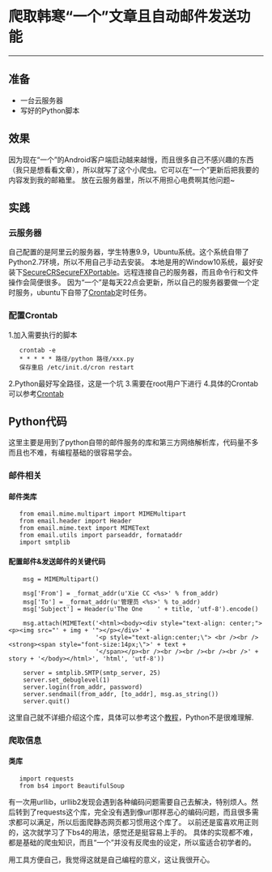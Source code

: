 #  爬取韩寒“一个”文章且自动邮件发送功能
---
## 准备
- 一台云服务器
- 写好的Python脚本

## 效果
因为现在“一个”的Android客户端启动越来越慢，而且很多自己不感兴趣的东西（我只是想看看文章），所以就写了这个小爬虫。它可以在“一个”更新后把我要的内容发到我的邮箱里。
放在云服务器里，所以不用担心电费啊其他问题~
## 实践
### 云服务器
自己配置的是阿里云的服务器，学生特惠9.9，Ubuntu系统。这个系统自带了Python2.7环境，所以不用自己手动去安装。
本地是用的Window10系统，最好安装下[SecureCRSecureFXPortable](http://pan.baidu.com/share/link?uk=2903197260&shareid=3671329199&third=0&adapt=pc&fr=ftw)。远程连接自己的服务器，而且命令行和文件操作会简便很多。
因为“一个”是每天22点会更新，所以自己的服务器要做一个定时服务，ubuntu下自带了[Crontab](http://linuxtools-rst.readthedocs.org/zh_CN/latest/tool/crontab.html)定时任务。
### 配置Crontab
1.加入需要执行的脚本
```
   crontab -e
   * * * * * 路径/python 路径/xxx.py
   保存重启 /etc/init.d/cron restart
```
2.Python最好写全路径，这是一个坑
3.需要在root用户下进行
4.具体的Crontab可以参考[Crontab](http://blog.csdn.net/liang890319/article/details/8653848)

## Python代码
这里主要是用到了python自带的邮件服务的库和第三方网络解析库，代码量不多而且也不难，有编程基础的很容易学会。
### 邮件相关
#### 邮件类库
```
   from email.mime.multipart import MIMEMultipart
   from email.header import Header
   from email.mime.text import MIMEText
   from email.utils import parseaddr, formataddr
   import smtplib
```
#### 配置邮件&发送邮件的关键代码
```
    msg = MIMEMultipart()

	msg['From'] = _format_addr(u'Xie CC <%s>' % from_addr)
	msg['To'] = _format_addr(u'管理员 <%s>' % to_addr)
	msg['Subject'] = Header(u'The One    ' + title, 'utf-8').encode()

	msg.attach(MIMEText('<html><body><div style="text-align: center;"><p><img src="' + img + '"></p></div>' +
						'<p style="text-align:center;\"> <br /><br /><strong><span style="font-size:14px;\">' + text +
						'</span></p><br /><br /><br /><br /><br />' + story + '</body></html>', 'html', 'utf-8'))

	server = smtplib.SMTP(smtp_server, 25)
	server.set_debuglevel(1)
	server.login(from_addr, password)
	server.sendmail(from_addr, [to_addr], msg.as_string())
	server.quit()
```
这里自己就不详细介绍这个库，具体可以参考这个[教程](http://www.liaoxuefeng.com/wiki/001374738125095c955c1e6d8bb493182103fac9270762a000/001386832745198026a685614e7462fb57dbf733cc9f3ad000)，Python不是很难理解.

### 爬取信息
#### 类库
```
   import requests
   from bs4 import BeautifulSoup
```
有一次用urllib，urllib2发现会遇到各种编码问题需要自己去解决，特别烦人。然后转到了requests这个库，完全没有遇到像url那样恶心的编码问题，而且很多需求都可以满足，所以后面爬静态网页都习惯用这个库了。
以前还是蛮喜欢用正则的，这次就学习了下bs4的用法，感觉还是挺容易上手的。
具体的实现都不难，都是基础的爬虫知识，而且“一个”并没有反爬虫的设定，所以蛮适合初学者的。
 
用工具方便自己，我觉得这就是自己编程的意义，这让我很开心。

